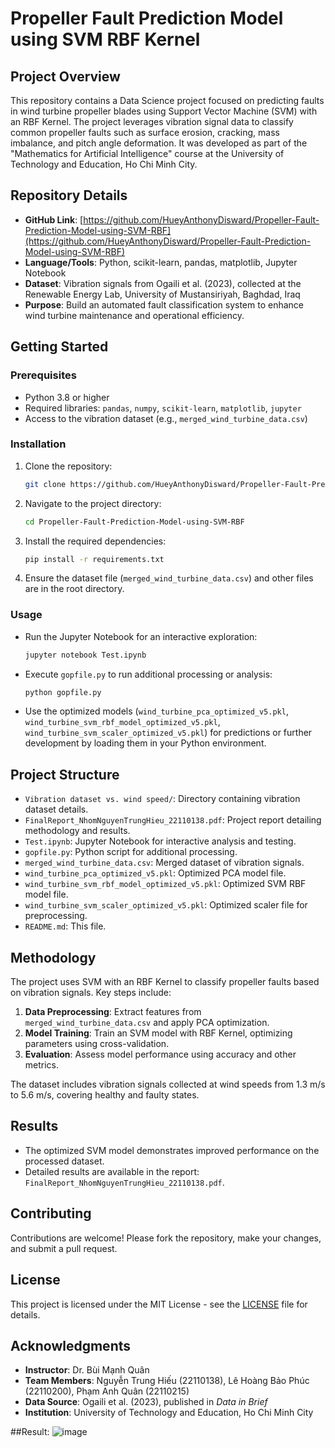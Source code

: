 # Propeller Fault Prediction Model using SVM RBF Kernel

## Project Overview
This repository contains a Data Science project focused on predicting faults in wind turbine propeller blades using Support Vector Machine (SVM) with an RBF Kernel. The project leverages vibration signal data to classify common propeller faults such as surface erosion, cracking, mass imbalance, and pitch angle deformation. It was developed as part of the "Mathematics for Artificial Intelligence" course at the University of Technology and Education, Ho Chi Minh City.

## Repository Details
- **GitHub Link**: [https://github.com/HueyAnthonyDisward/Propeller-Fault-Prediction-Model-using-SVM-RBF](https://github.com/HueyAnthonyDisward/Propeller-Fault-Prediction-Model-using-SVM-RBF)
- **Language/Tools**: Python, scikit-learn, pandas, matplotlib, Jupyter Notebook
- **Dataset**: Vibration signals from Ogaili et al. (2023), collected at the Renewable Energy Lab, University of Mustansiriyah, Baghdad, Iraq
- **Purpose**: Build an automated fault classification system to enhance wind turbine maintenance and operational efficiency.

## Getting Started

### Prerequisites
- Python 3.8 or higher
- Required libraries: `pandas`, `numpy`, `scikit-learn`, `matplotlib`, `jupyter`
- Access to the vibration dataset (e.g., `merged_wind_turbine_data.csv`)

### Installation
1. Clone the repository:
   ```bash
   git clone https://github.com/HueyAnthonyDisward/Propeller-Fault-Prediction-Model-using-SVM-RBF.git
   ```
2. Navigate to the project directory:
   ```bash
   cd Propeller-Fault-Prediction-Model-using-SVM-RBF
   ```
3. Install the required dependencies:
   ```bash
   pip install -r requirements.txt
   ```
4. Ensure the dataset file (`merged_wind_turbine_data.csv`) and other files are in the root directory.

### Usage
- Run the Jupyter Notebook for an interactive exploration:
  ```bash
  jupyter notebook Test.ipynb
  ```
- Execute `gopfile.py` to run additional processing or analysis:
  ```bash
  python gopfile.py
  ```
- Use the optimized models (`wind_turbine_pca_optimized_v5.pkl`, `wind_turbine_svm_rbf_model_optimized_v5.pkl`, `wind_turbine_svm_scaler_optimized_v5.pkl`) for predictions or further development by loading them in your Python environment.

## Project Structure
- `Vibration dataset vs. wind speed/`: Directory containing vibration dataset details.
- `FinalReport_NhomNguyenTrungHieu_22110138.pdf`: Project report detailing methodology and results.
- `Test.ipynb`: Jupyter Notebook for interactive analysis and testing.
- `gopfile.py`: Python script for additional processing.
- `merged_wind_turbine_data.csv`: Merged dataset of vibration signals.
- `wind_turbine_pca_optimized_v5.pkl`: Optimized PCA model file.
- `wind_turbine_svm_rbf_model_optimized_v5.pkl`: Optimized SVM RBF model file.
- `wind_turbine_svm_scaler_optimized_v5.pkl`: Optimized scaler file for preprocessing.
- `README.md`: This file.

## Methodology
The project uses SVM with an RBF Kernel to classify propeller faults based on vibration signals. Key steps include:
1. **Data Preprocessing**: Extract features from `merged_wind_turbine_data.csv` and apply PCA optimization.
2. **Model Training**: Train an SVM model with RBF Kernel, optimizing parameters using cross-validation.
3. **Evaluation**: Assess model performance using accuracy and other metrics.

The dataset includes vibration signals collected at wind speeds from 1.3 m/s to 5.6 m/s, covering healthy and faulty states.

## Results
- The optimized SVM model demonstrates improved performance on the processed dataset.
- Detailed results are available in the report: `FinalReport_NhomNguyenTrungHieu_22110138.pdf`.

## Contributing
Contributions are welcome! Please fork the repository, make your changes, and submit a pull request.

## License
This project is licensed under the MIT License - see the [LICENSE](LICENSE) file for details.

## Acknowledgments
- **Instructor**: Dr. Bùi Mạnh Quân
- **Team Members**: Nguyễn Trung Hiếu (22110138), Lê Hoàng Bảo Phúc (22110200), Phạm Anh Quân (22110215)
- **Data Source**: Ogaili et al. (2023), published in *Data in Brief*
- **Institution**: University of Technology and Education, Ho Chi Minh City


##Result:
![image](https://github.com/user-attachments/assets/8855c550-fa2a-4da4-bcb6-afaed7642a55)

